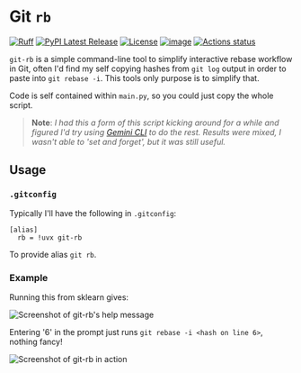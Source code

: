 # Git `rb`

[![Ruff](https://img.shields.io/endpoint?url=https://raw.githubusercontent.com/astral-sh/ruff/main/assets/badge/v2.json)](https://github.com/astral-sh/ruff)
[![PyPI Latest Release](https://img.shields.io/pypi/v/git-rb.svg)](https://pypi.org/project/git-rb/)
[![License](https://img.shields.io/pypi/l/git-rb.svg)](https://github.com/geo7/git-rb/blob/main/LICENSE)
[![image](https://img.shields.io/pypi/pyversions/git-rb.svg)](https://pypi.python.org/pypi/git-rb)
[![Actions status](https://github.com/geo7/git-rb/workflows/CI/badge.svg)](https://github.com/geo7/git-rb/actions)

`git-rb` is a simple command-line tool to simplify interactive rebase workflow
in Git, often I'd find my self copying hashes from `git log` output in order to
paste into `git rebase -i`. This tools only purpose is to simplify that.

Code is self contained within `main.py`, so you could just copy the whole script.

> **Note**: _I had this a form of this script kicking around for a while and
> figured I'd try using [Gemini
> CLI](https://github.com/google-gemini/gemini-cli) to do the rest. Results
> were mixed, I wasn't able to '_set and forget_', but it was still useful._

## Usage

### `.gitconfig`

Typically I'll have the following in `.gitconfig`:
```
[alias]
  rb = !uvx git-rb
```

To provide alias `git rb`.

### Example

Running this from sklearn gives:

![Screenshot of git-rb's help message](imgs/img3.png)

Entering '6' in the prompt just runs `git rebase -i <hash on line 6>`, nothing fancy!

![Screenshot of git-rb in action](imgs/img1.png)
